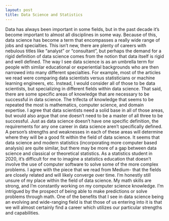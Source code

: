 ```yaml
---
layout: post
title: Data Science and Statistics
---
```


Data has always been important in some fields, but in the past decade it’s become important to almost all disciplines in some way. Because of this, data science has become a term that encompasses a really wide range of jobs and specialties. This isn’t new, there are plenty of careers with nebulous titles like “analyst” or “consultant”, but perhaps the demand for a rigid definition of data science comes from the notion that data itself is rigid and well defined. 
The way I see data science is as an umbrella term for people with similar educational or experiential backgrounds who are then narrowed into many different specialties. For example, most of the articles we read were comparing data scientists versus statisticians or machine learning engineers, etc. Instead, I would consider all of those to be data scientists, but specializing in different fields within data science.
That said, there are some specific areas of knowledge that are necessary to be successful in data science. The trifecta of knowledge that seems to be repeated the most is mathematics, computer science, and domain expertise. I agree that data scientists need a solid base in all of those areas, but would also argue that one doesn’t need to be a master of all three to be successful. Just as data science doesn’t have one specific definition, the requirements for any one career in data science aren’t specifically defined. A person’s strengths and weaknesses in each of these areas will determine where they will be a good fit within the field of data science. 
It seems that data science and modern statistics (incorporating more computer based analysis) are quite similar, but there may be more of a gap between data science and classical or theoretical statistics. As a statistics student in 2020, it’s difficult for me to imagine a statistics education that doesn’t involve the use of computer software to solve some of the more complex problems. I agree with the piece that we read from Medium- that the fields are closely related and will likely converge over time. 
I’m honestly still unsure of my place within the field of data science. My math skills are strong, and I’m constantly working on my computer science knowledge. I’m intrigued by the prospect of being able to make predictions or solve problems through math. One of the benefits that I see in data science being an evolving and wide-ranging field is that those of us entering into it is that we will almost certainly find a career which utilizes our particular strengths and capabilities. 
